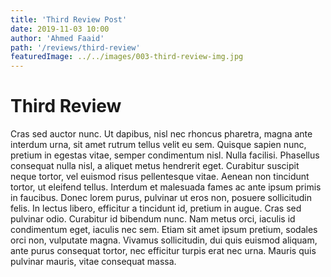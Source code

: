 ```yaml
---
title: 'Third Review Post'
date: 2019-11-03 10:00
author: 'Ahmed Faaid'
path: '/reviews/third-review'
featuredImage: ../../images/003-third-review-img.jpg
---
```


# Third Review

Cras sed auctor nunc. Ut dapibus, nisl nec rhoncus pharetra, magna ante interdum urna, sit amet rutrum tellus velit eu sem. Quisque sapien nunc, pretium in egestas vitae, semper condimentum nisl. Nulla facilisi. Phasellus consequat nulla nisl, a aliquet metus hendrerit eget. Curabitur suscipit neque tortor, vel euismod risus pellentesque vitae. Aenean non tincidunt tortor, ut eleifend tellus. Interdum et malesuada fames ac ante ipsum primis in faucibus. Donec lorem purus, pulvinar ut eros non, posuere sollicitudin felis. In lectus libero, efficitur a tincidunt id, pretium in augue. Cras sed pulvinar odio. Curabitur id bibendum nunc. Nam metus orci, iaculis id condimentum eget, iaculis nec sem. Etiam sit amet ipsum pretium, sodales orci non, vulputate magna. Vivamus sollicitudin, dui quis euismod aliquam, ante purus consequat tortor, nec efficitur turpis erat nec urna. Mauris quis pulvinar mauris, vitae consequat massa.
